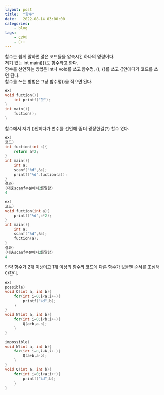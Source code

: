```yaml
---
layout: post
title:	"함수"
date:	2022-08-14 03:00:00
categories:
    - blog
tags:
    - C언어
    - C++
---
```


함수는 쉽게 말하면 많은 코드들을 압축시킨 하나의 명령어다.  
저기 있는 int main(){}도 함수라고 한다.  
함수를 선언하는 방법은 int나 void를 쓰고 함수명, (), {}를 쓰고 {}안에다가 코드를 쓰면 된다.  
함수를 쓰는 방법은 그냥 함수명()을 적으면 된다.

```c
ex)
void fuction(){
    int printf("햣");
}
int main(){
    fuction();
}
```

함수에서 저기 ()안에다가 변수를 선언해 좀 더 굉장한걸(?) 할수 있다.

```c
ex)
코드)
int fuction(int a){
    return a*2;
}
int main(){
    int a;
    scanf("%d",&a);
    printf("%d",fuction(a));
}
결과)
(대충scanf부분에서2를말함)
4

ex)
코드)
void fuction(int a){
    printf("%d",a*2);
}
int main(){
    int a;
    scanf("%d",&a);
    fuction(a);
}
결과)
(대충scanf부분에서2를말함)
4
```

만약 함수가 2개 이상이고 1개 이상의 함수의 코드에 다른 함수가 있을땐 순서를 조심해야한다.

```c
ex)
possible)
void Q(int a, int b){
    for(int i=0;i<a;i++){
        printf("%d",b);
    }
}
void W(int a, int b){
    for(int i=0;i<b;i++){
        Q(a+b,a-b);
    }
}

impossible)
void W(int a, int b){
    for(int i=0;i<b;i++){
        Q(a+b,a-b);
    }
}
void Q(int a, int b){
    for(int i=0;i<a;i++){
        printf("%d",b);
    }
}
```